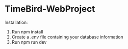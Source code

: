 # TimeBird-WebProject

Installation:

1. Run npm install
2. Create a .env file containing your database information
3. Run npm run dev
